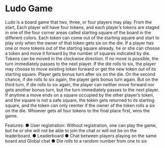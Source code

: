 # Ludo Game

Ludo is a board game that two, three, or four players may play. From the start, Each player will have four tokens, and each player’s tokens are staged in one of the four corner areas called starting square of the board in the different colors. Each token can come out of the starting square and start to play only when the owner of that token gets six on the die. If a player has one or more tokens out of the starting square already, he or she can choose a token and move it forward by the number of squares indicated by die. Tokens can be moved in the clockwise direction. If no move is possible, the turn immediately passes to the next player. If the die rolls to six, the player may choose to move existing token forward or get the new token out of its starting square. Player gets bonus turn after six on the die. On the second chance, if die rolls to six again, the player gets bonus turn again. But on the third turn, if die rolls to six again, the player can neither move forward nor gets another bonus turn, but the turn immediately passes to the next player. If anytime a move ends on a square occupied by the other player’s token, and the square is not a safe square, the token gets returned to its starting square, and the token can only reenter if the owner of the token rolls a six on the die. Whoever gets all four tokens to the final place first, wins the game. 
 
Features: 
● User registration: Without registration, one can play the game, but he or she will not be able to join the chat or will not be on the leaderboard. 
● Leaderboard 
● Chat between players playing on the same board and Global chat 
● Die rolls to a random number from one to six 

